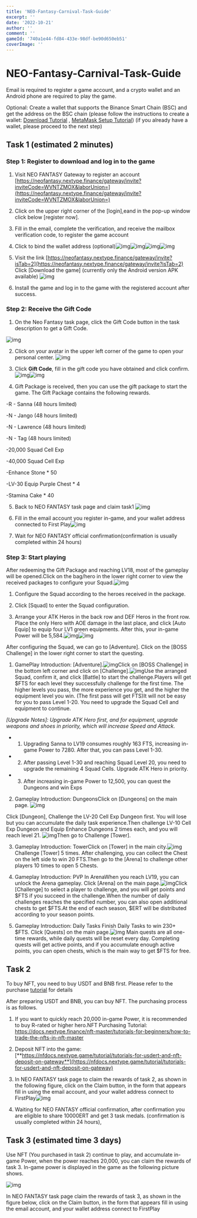 ```yaml
---
title: 'NEO-Fantasy-Carnival-Task-Guide'
excerpt: ''
date: '2022-10-21'
author: ''
comment: ''
gameId: '740a1e44-fd84-433e-98df-be90d650eb51'
coverImage: ''
---
```


# NEO-Fantasy-Carnival-Task-Guide

Email is required to register a game account, and a crypto wallet and an Android phone are required to play the game.

Optional: Create a wallet that supports the Binance Smart Chain (BSC) and get the address on the BSC chain (please follow the instructions to create a wallet: [Download Tutorial](https://firstplay.app/strategy/Get-Started-With-Metamask-Quickly) , [MetaMask Setup Tutorial](https://academy.binance.com/cn/articles/connecting-metamask-to-binance-smart-chain)) (if you already have a wallet, please proceed to the next step)

## Task 1 (estimated 2 minutes)

### Step 1: Register to download and log in to the game

1. Visit NEO FANTASY Gateway to register an account [https://neofantasy.nextype.finance/gateway/invite?inviteCode=WVNTZMOX&laborUnion=](https://neofantasy.nextype.finance/gateway/invite?inviteCode=WVNTZMOX&laborUnion=)

2. Click on the upper right corner of the [login],eand in the pop-up window click below [register now].

3. Fill in the email, complete the verification, and receive the mailbox verification code, to register the game account

4. Click <bound> to bind the wallet address (optional)![img](https://lh3.googleusercontent.com/U0OqP-8BUbreiEVRFaNKeEES1To6PEWBrenamMbt0RcQghM90IUOgzlNHeKWUCOg1Fx9tRU69nU-c1TOEDuIunsrAU3B4646Z45K8DxFCbWPlTUwC6dHQS-IM9GAr9JH3PBndwnXL6gSKg0Xi-jHVxq5Un1wg8rRMp4ixFofVDE3xixpWs2i2QZITEstoQ)![img](https://lh5.googleusercontent.com/sHsbfbnjZvK2XhjLIRayCrOt7ELRDUGJxDWzD7Y3OdSBtNphmqIfud7rWDpLHdbpnMIA8I_TVnPmZ8N854krQFK9A9hMzmHtOrEqi7LbaUQUkV7obmBP-lkKs23K51nbcUkj5oncdfXcfzzt7cxVIWU4XOd0OR9giT5SHXab5mQ7_-RDrhO9XEeH7JXGEA)![img](https://lh6.googleusercontent.com/wGfRo_0R06tISTzyI_mNg720R1aetf0upsqrlJa10rxs9gJR-qtHG-p8RTp10NGYykeitRgusHzIqfJlsF-lqwDpXRUo99V1qqVSKIhwCdCDY7l069wywVrZ72ce2IlKiT10Lu6fxDIPBU4JUH7VnNIp049lhjKLpFsN3wWKcZFHZOJyPcepIAwoKUCLuw)![img](https://lh5.googleusercontent.com/mXueG_528q7mbmMioNA3igSJYi00rNEoB1Q_uibcmElFEcw9ITV3WLAftSXKsKFoSbMihUT8IobD2PDpgZlNUOWrLPZAJoBMDujYqRMawAEheO0uoIF-awcWNgAHu4HVBm0j79DbmhZU0IVE0iGCCVXTOFgI94ivpRoItf8dMsID2-YC3IXVblE4LL0czw)

5. Visit the link [https://neofantasy.nextype.finance/gateway/invite?isTab=2](https://neofantasy.nextype.finance/gateway/invite?isTab=2) Click [Download the game] (currently only the Android version APK available)
   ![img](https://lh3.googleusercontent.com/KmV5y2IpwyfzkLFkSYGv1FmisogUVw_9aGuBW1-8xdmZbRkbvRZlBZNYRZ1ge_bMq9uQ8FG_jLW7zYOAxvoSfdq5W2ke7gxoOGr5sadD25X-NCK6JreQT1UfsjSLpOS36ZBojSz-erHwoAyJI9uGNptbOTckRSl7BF1rGZwFYb6yNr7i9UUl6U-EzGwyzw)

6. Install the game and log in to the game with the registered account after success.

### Step 2: Receive the Gift Code

1. On the Neo Fantasy task page, click the Gift Code button in the task description to get a Gift Code.

![img](https://lh5.googleusercontent.com/8Kgobxa-yPwFSybykB5PeDWuPeM5a3vrTkQ1uSDalYt18P03MMcD8sz_wwuKZuIokhYJT-r2MWMst4dkvzE896nrqC11_nK0WvFuiZItz_H_yLTTly-uTU6K5BTBQyaLVYtLSBFWcZmxdpjG0osJboBYVwwNZUgPaAccY9-uONx6T_ashCdQEhQswLJ-5Q)

2. Click on your avatar in the upper left corner of the game to open your personal center.
   ![img](https://lh4.googleusercontent.com/wg2716JzzI3TyDkov9-QSrmIbLw2aOWqmwjjKhM0ulJ9SLTWn0aX_EuMrQOmXmLulBYOv_7AQsyicxfc60Wgpmghw_NGm2_W4c3ztBNBzJbjZRIqN9ElIR4S3_c1fO_Qozh3qmpx9i6BgL6QpBKdkrgPE_lsdXL9a5Q9lKBWdtSs6w4sB9veHfODZZfDIw)

3. Click **Gift Code**, fill in the gift code you have obtained and click confirm.
   ![img](https://lh6.googleusercontent.com/zDL_q8AWQuLq9JORKTjKUKeUxdhVyG3a74C-dp4atlczVPsmpn0-NbYLbZlwCK5D3bGdf_0JyxbHrw456JQ0k1IPH-gaxCdapD70D0uOR4dX3O83_juLXe-lG4wTUbEq6MM_EGdtxp04QBSek1-wZ8sOMzlfsH89LyopSRjqcmjtiMNQjGdZy4nYrm36eQ)![img](https://lh4.googleusercontent.com/4PWkupkl9chuLO-7HitAUSQr1zZzn4266oEKj4v6KaVHRu_m-Dj_oJ_FU4wzegkMtsXQZ84ah-n1t4jxPv9Sbjv2_GBz77PvCr_uxxVftIzLgVPFFVUJHW2miTF2Yi0KMnENCTRNgkA-coywPpFAMIFydyNGH9sQ4dGnei3hw_tFFMv2mrLrSF0SxjmbDw)

4. Gift Package is received, then you can use the gift package to start the game. The Gift Package contains the following rewards.

-R - Sanna (48 hours limited)

-N - Jango (48 hours limited)

-N - Lawrence (48 hours limited)

-N - Tag (48 hours limited)

-20,000 Squad Cell Exp

-40,000 Squad Cell Exp

-Enhance Stone \* 50

-LV-30 Equip Purple Chest \* 4

-Stamina Cake \* 40

5. Back to NEO FANTASY task page and claim task1
   ![img](https://lh5.googleusercontent.com/T5SsElrUSMkBh15SxN2XnsbOfA-e_CejcX9iY8mN5W9xPH1E5hwOzP6R7aW8pLztIkfFYTMcYuO3Z9yC-6YdZjSbyv7WYbY_sri-SboHEpACgZtGhSSUHtc0xlo8qIJm18V0w4HVOx1MbQRCpcUt96_UgMsf3bmWjYop5-IlvXr2Ay3EfV2LJrufsdmwFA)

6. Fill in the email account you register in-game, and your wallet address connected to First Play![img](https://lh6.googleusercontent.com/ISzSEfJxpX0DfFdec3zeNbj_GGuzLCPcT-hpgFXQZ1IrdziOnmJ0yfUOQhLgaPAk0WURg-3p4yY8AA5dViOj1N6gMGUQJ52QKFs9Y2mqSMdFzMG6e5WXEK-NeZYhy_mqMCW6-njAGqa9np4Ng2V1_A5InFQuSkLZfCvNzJOxxKQ7ytN6j48YmwvY_KhMEw)

7. Wait for NEO FANTASY official confirmation(confirmation is usually completed within 24 hours)

### Step 3: Start playing

After redeeming the Gift Package and reaching LV18, most of the gameplay will be opened.Click on the bag/hero in the lower right corner to view the received packages to configure your Squad.![img](https://lh5.googleusercontent.com/ZRVvqbuvhDgTY7Obm4xt6zsqWkreyJNev2XvSPDBmvOCZl77HwYzVvrwFnKVDAJW-RRw7xQpNRq_Lvs3lxra__3U_GVEgq01XpwMOBmLNR-KA5xZiWBha4kYjbS2un13TWacq4RiQ3FMQGLyqYs7dq_mwGXnzqXQpepUeVx3JggdiMj7FPY6aEs2b2Jgfw)

1. Configure the Squad according to the heroes received in the package.

2. Click [Squad] to enter the Squad configuration.

3. Arrange your ATK Heros in the back row and DEF Heros in the front row.
   Place the only Hero with AOE damage in the last place, and click [Auto Equip] to equip four LV1 green equipments. After this, your in-game Power will be 5,584.![img](https://lh4.googleusercontent.com/LQFHdCOum2hNjVwrubJq8OdpyTBPKWGT-79vbpFFG_cu-InsU-aCZJ6tzIH-fqvAW613x9SIXglFlUrlXuNKygoqA7vvrzrNiTaBiUXXpzKuP7Vz0IdaajwiLndEB0Kz3Xue0V1DJBnC6KeCk9LeOIREKBq-dOgEb0NJl3-oUVAAJokyq8srUV50iesRrw)![img](https://lh4.googleusercontent.com/cAWyM33jZ1nGyFTRGFE2y0dqCIR9Hp9XneXB0gAdttaB7ileK8nAqHZC_VkJ36JRtIKP5rXuRQaXN09pXPdq9W8zCRtxus3xjvKzB4KoZCEvkMB5UWzso5lN-wf_xlymXNaTdpFypj7gRSBF7F5eN9uHtK15Ea9NIlyuU6mepWLO2pHZO6QFWxSOvY0ySQ)

After configuring the Squad, we can go to [Adventure]. Click on the [BOSS Challenge] in the lower right corner to start the questing.

1. GamePlay Introduction: [Adventure].![img](https://lh4.googleusercontent.com/isCLDAAPu8bFbcmy_AeCGV0yMOSk3TIMPHsIPDz9ycZYOYH9b2brKFwZlzaxO9jAQI2lqQ8Xwm-H_favVODQbrEOIfpicG_w2B9WdxGFuZX9W5BUsMFSzhlG5W-f92gzhJuuEl_-I_0kSKYNrJ0riJwlpGHhTJYRnhK_jlw1sVmY7C-i3lLCU6Hr8DEMSQ)Click on [BOSS Challenge] in the bottom left corner and click on [Challenge].![img](https://lh6.googleusercontent.com/ECm0TLDh6TUuISrkhLsk0ZIOkcSS2SZ14jfl7B6I-cssQvuvyXWqXqFH344VrhCkgCvFm3NpPpVu3l6g0nhTPdFcBNVTdgKrncRy3wQjG6c8jIgpFllZLsVet2xh08w5kIDHl290_IseGooK7icIxe09CUj3KgD7REcmOHN_W9XFCuJV2z1q8Q_7YBHqBA)Use the arranged Squad, confirm it, and click [Battle] to start the challenge.Players will get $FTS for each level they successfully challenge for the first time. The higher levels you pass, the more experience you get, and the higher the equipment level you win. (The first pass will get FTS)It will not be easy for you to pass Level 1-20. You need to upgrade the Squad Cell and equipment to continue.

_[Upgrade Notes]: Upgrade ATK Hero first, and for equipment, upgrade weapons and shoes in priority, which will increase Speed and Attack._

- 1. Upgrading Sanna to LV19 consumes roughly 163 FTS, increasing in-game Power to 7280. After that, you can pass Level 1-30.

- 2. After passing Level 1-30 and reaching Squad Level 20, you need to upgrade the remaining 4 Squad Cells. Upgrade ATK Hero in priority.

- 3. After increasing in-game Power to 12,500, you can quest the Dungeons and win Exps

2. Gameplay Introduction: DungeonsClick on [Dungeons] on the main page.
   ![img](https://lh3.googleusercontent.com/w1BfkaKFbaXPoimsgCruwi0CyuPKYj4iQkNvj4rjulQ4-ptogIKkRF4xPpyX6T79mJ85xn5TVfPqZouNYCLZjqVbK3BEbq8KO_d4rBMPIu-0GJoS1oNUv4SOzXPzC0VKDL_qpw7S70inxzcOyyvgvHFD-hk-bFyOx3gviQVSNvQVH4r78OmpYHJaqcjFNg)

Click [Dungeon], Challenge the LV-20 Cell Exp Dungeon first. You will lose but you can accumulate the daily task experience.Then challenge LV-10 Cell Exp Dungeon and Equip Enhance Dungeons 2 times each, and you will reach level 21.
![img](https://lh6.googleusercontent.com/ql49WZ1NO2QdJTls7G3EWro8xcDUYC5IlNircDV80AxbLniplPZzqvJns93tOj2czQuGjEgCmhgJb_u2PjqILQFvAO2K63UrO_SXVdhQKkCS4NuXiTVwa0YzCohVWPhxiS7eQNC9BSjDz2F91oKN_Q9N75BkheTjQQV9bY-tBkT9a0PstBRTPScGiYgOTg)Then go to Challenge [Tower].

3. Gameplay Introduction: TowerClick on [Tower] in the main city.![img](https://lh5.googleusercontent.com/P8tQlzIXZy9Ad42GY6BDXE-EzMJHdqU29ZN7BP0bTnTOpcLTQ_jld_2rIwZlgaYK9FFB_5gUVg5sGtXBi0yXE8rTp5fOu0XjqIpHK2jC8AoxsHC1dRjnBLn4OSgGsxt7KTRz0ViHptR_SQ55J1SmAv3yZfPKGgY5UV5pwtS5tfKLhSnU13XVXlopGGhr2A)
   Challenge [Tower] 5 times. After challenging, you can collect the Chest on the left side to win 20 FTS.Then go to the [Arena] to challenge other players 10 times to open 5 Chests.

4. Gameplay Introduction: PVP In ArenaWhen you reach LV19, you can unlock the Arena gameplay. Click [Arena] on the main page.![img](https://lh4.googleusercontent.com/JNtjEDNIWPuqQLogxlt57jWc4jbN7AyAA5X_J35OexNlP6hBxRixtYxndzvyeBAtb2jBYG8kdzN9Vk6DUQO6vTp74CmbBssbYplh0UEA9-LhLEXk4p3WajPLkJKCsAc0-hpwxETkRJ4Q2v-0ge1oFfkBoAYliP2y5e5sQbaTWns51_Xyc4ofy6Iw_4CUfg)Click [Challenge] to select a player to challenge, and you will get points and $FTS if you succeed in the challenge.When the number of daily challenges reaches the specified number, you can also open additional chests to get $FTS.At the end of each season, $ERT will be distributed according to your season points.

5. Gameplay Introduction: Daily Tasks Finish Daily Tasks to win 230+ $FTS.
   Click [Quests] on the main page.![img](https://lh6.googleusercontent.com/GIeXav7iZc4U1DHohW4II1Wo7KbmAoNHnVU4ZGjQJjrNd0sNzqPWSRv0zvwggzQ0UabF2Nxvh0B7qyxKiFr0mMQX-H9C-i6WclRgXxuQOk5K6MvZSgDiLCgWV6N8-4jQ-zfRfsorcHWVpEP_OR61tKcJA85jqAcRIzG1rVU73ccpgmZZ50zhJHN8b8v15Q)
   Main quests are all one-time rewards, while daily quests will be reset every day. Completing quests will get active points, and if you accumulate enough active points, you can open chests, which is the main way to get $FTS for free.

## Task 2

To buy NFT, you need to buy USDT and BNB first. Please refer to the purchase [tutorial](https://p2p.binance.com/en/express/buy/USDT/CNY) for details

After preparing USDT and BNB, you can buy NFT. The purchasing process is as follows.

1. If you want to quickly reach 20,000 in-game Power, it is recommended to buy R-rated or higher hero.NFT Purchasing Tutorial: https://docs.nextype.finance/nft-master/tutorials-for-beginners/how-to-trade-the-nfts-in-nft-master

2. Deposit NFT into the game: [**https://nfdocs.nextype.game/tutorial/tutorials-for-usdert-and-nft-deposit-on-gateway**](https://nfdocs.nextype.game/tutorial/tutorials-for-usdert-and-nft-deposit-on-gateway)

3. In NEO FANTASY task page to claim the rewards of task 2, as shown in the following figure, click on the Claim button, in the form that appears fill in using the email account, and your wallet address connect to FirstPlay![img](https://lh5.googleusercontent.com/W2rWzX6zsq8K9biubIfGQspoyZBVfD1vh5jUArtk3EAjUIFvAHHyPtGm07sS4qqIfPmLe9U6b52XgnnfoS7bLAQAY2WfjD6pGDVtK9_Yc0-Gy8B5Czu7yJsP2qtuH0C0o6Pa1mPThqWQiMWEjalOgOHX8Wq-1eC51DSC-Jb-ZQIzFk-dSnGpyXDllIiqaQ)

4. Waiting for NEO FANTASY official confirmation, after confirmation you are eligible to share 10000ERT and get 3 task medals. (confirmation is usually completed within 24 hours),

## Task 3 (estimated time 3 days)

Use NFT (You purchased in task 2) continue to play, and accumulate in-game Power, when the power reaches 20,000, you can claim the rewards of task 3. In-game power is displayed in the game as the following picture shows.

![img](https://lh5.googleusercontent.com/rzkeMRg7sbgSKQRPcwIOFZt8hYlYCxAhukO4COE43T9JxzFnTsDW4wRoTdRdkTTP4TFMiDiouJ21c01vA-Y0c3azN3DdzvcaSTxAHVDV7bctPhSOd6FkpmWn48ZihbVWw7anuynJty-7lAoT3PREFWks9BBMx_3eCjORJll1TUQgxlhBCEqc3KTym_3vyg)

In NEO FANTASY task page claim the rewards of task 3, as shown in the figure below, click on the Claim button, in the form that appears fill in using the email account, and your wallet address connect to FirstPlay
